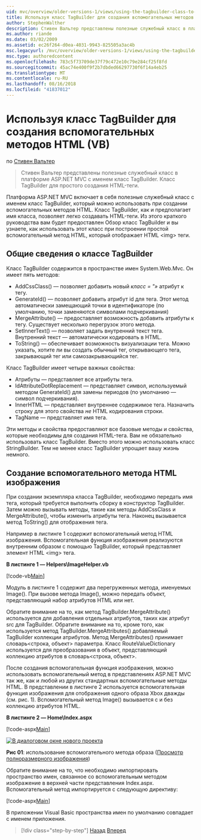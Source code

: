 ```yaml
---
uid: mvc/overview/older-versions-1/views/using-the-tagbuilder-class-to-build-html-helpers-vb
title: Используя класс TagBuilder для создания вспомогательных методов HTML (Visual Basic) | Документация Майкрософт
author: StephenWalther
description: Стивен Вальтер представлены полезные служебный класс в платформе ASP.NET MVC с именем класс TagBuilder. Можно легко использовать класс TagBuilder для...
ms.author: riande
ms.date: 03/02/2009
ms.assetid: ec26f264-d0ea-4031-9943-825505a3ac4b
msc.legacyurl: /mvc/overview/older-versions-1/views/using-the-tagbuilder-class-to-build-html-helpers-vb
msc.type: authoredcontent
ms.openlocfilehash: 783c5f73709de37f79c472e10c79e284cf25f8fd
ms.sourcegitcommit: 45ac74e400f9f2b7dbded66297730f6f14a4eb25
ms.translationtype: MT
ms.contentlocale: ru-RU
ms.lasthandoff: 08/16/2018
ms.locfileid: "41837012"
---
```

<a name="using-the-tagbuilder-class-to-build-html-helpers-vb"></a>Используя класс TagBuilder для создания вспомогательных методов HTML (VB)
====================
по [Стивен Вальтер](https://github.com/StephenWalther)

> Стивен Вальтер представлены полезные служебный класс в платформе ASP.NET MVC с именем класс TagBuilder. Класс TagBuilder для простого создания HTML-теги.


Платформа ASP.NET MVC включает в себя полезные служебный класс с именем класс TagBuilder, который можно использовать при создании вспомогательных методов HTML. Класс TagBuilder, как и предполагает имя класса, позволяет легко создавать HTML-теги. Из этого краткого руководства вам будет предоставлен Обзор класс TagBuilder и вы узнаете, как использовать этот класс при построении простой вспомогательный метод HTML, который отображает HTML &lt;img&gt; теги.

## <a name="overview-of-the-tagbuilder-class"></a>Общие сведения о классе TagBuilder

Класс TagBuilder содержится в пространстве имен System.Web.Mvc. Он имеет пять методов:

- AddCssClass() — позволяет добавить новый *класс = "»* атрибут к тегу.
- GenerateId() — позволяет добавить атрибут id для тега. Этот метод автоматически замещающий точки в идентификаторе (по умолчанию, точки заменяются символами подчеркивания)
- MergeAttribute() — предоставляет возможность добавить атрибуты к тегу. Существует несколько перегрузок этого метода.
- SetInnerText() — позволяет задать внутренний текст тега. Внутренний текст — автоматически кодировать в HTML.
- ToString() — обеспечивает возможность визуализации тега. Можно указать, хотите ли вы создать обычный тег, открывающего тега, закрывающий тег или самозакрывающийся тег.
  

Класс TagBuilder имеет четыре важных свойства:

- Атрибуты — представляет все атрибуты тега.
- IdAttributeDotReplacement — представляет символ, используемый методом GenerateId() для замены периодов (по умолчанию — символ подчеркивания).
- InnerHTML — представляет внутреннее содержимое тега. Назначить строку для этого свойства *не* HTML кодирования строки.
- TagName — представляет имя тега.

Эти методы и свойства предоставляют все базовые методы и свойства, которые необходимы для создания HTML-тега. Вам не обязательно использовать класс TagBuilder. Вместо этого можно использовать класс StringBuilder. Тем не менее класс TagBuilder упрощает вашу жизнь немного.

## <a name="creating-an-image-html-helper"></a>Создание вспомогательного метода HTML изображения

При создании экземпляра класса TagBuilder, необходимо передать имя тега, который требуется выполнить сборку в конструктор TagBuilder. Затем можно вызывать методы, такие как методы AddCssClass и MergeAttribute(), чтобы изменить атрибуты тега. Наконец вызывается метод ToString() для отображения тега.

Например в листинге 1 содержит вспомогательный метод HTML изображения. Вспомогательная функция изображения реализуются внутренним образом с помощью TagBuilder, который представляет элемент HTML &lt;img&gt; тега.

**В листинге 1 — Helpers\ImageHelper.vb**

[!code-vb[Main](using-the-tagbuilder-class-to-build-html-helpers-vb/samples/sample1.vb)]

Модуль в листинге 1 содержит два перегруженных метода, именуемых Image(). При вызове метода Image(), можно передать объект, представляющий набор атрибутов HTML или нет.

Обратите внимание на то, как метод TagBuilder.MergeAttribute() используется для добавления отдельных атрибутов, таких как атрибут src для TagBuilder. Обратите внимание на то, кроме того, как используется метод TagBuilder.MergeAttributes() добавляемый TagBuilder коллекции атрибутов. Метод MergeAttributes() принимает словарь&lt;строка, объект&gt; параметра. Класс RouteValueDictionary используется для преобразования в объект, представляющий коллекцию атрибутов в словарь&lt;строка, объект&gt;.

После создания вспомогательная функция изображения, можно использовать вспомогательный метод в представлениях ASP.NET MVC так же, как и любой из других стандартных вспомогательные методы HTML. В представлении в листинге 2 используется вспомогательная функция изображения для отображения одного образа Xbox дважды (см. рис. 1). Вспомогательный метод Image() вызывается с и без коллекцию атрибутов HTML.

**В листинге 2 — Home\Index.aspx**

[!code-aspx[Main](using-the-tagbuilder-class-to-build-html-helpers-vb/samples/sample2.aspx)]


[![В диалоговом окне нового проекта](using-the-tagbuilder-class-to-build-html-helpers-vb/_static/image1.jpg)](using-the-tagbuilder-class-to-build-html-helpers-vb/_static/image1.png)

**Рис 01**: использование вспомогательного метода образа ([Просмотр полноразмерного изображения](using-the-tagbuilder-class-to-build-html-helpers-vb/_static/image2.png))


Обратите внимание на то, что необходимо импортировать пространство имен, связанное со вспомогательным методом изображение в верхней части представления Index.aspx. Вспомогательный метод импортируется с следующую директиву:

[!code-aspx[Main](using-the-tagbuilder-class-to-build-html-helpers-vb/samples/sample3.aspx)]

В приложении Visual Basic пространства имен по умолчанию совпадает с именем приложения.

> [!div class="step-by-step"]
> [Назад](creating-custom-html-helpers-vb.md)
> [Вперед](creating-page-layouts-with-view-master-pages-vb.md)
